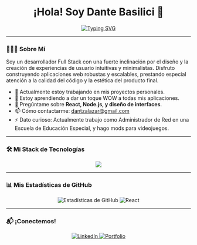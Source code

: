 <div align="center">
  <h1 align="center">¡Hola! Soy Dante Basilici 👋</h1>
</div>

<!-- Animación de Texto -->
<div align="center">
  <a href="https://git.io/typing-svg"><img src="https://readme-typing-svg.demolab.com?font=Fira+Code&pause=1000&color=36BCF7&center=true&width=435&lines=Desarrollador+Web+Full+Stack;Apasionado+por+el+diseño+UI%2FUX;Convirtiendo+ideas+en+código" alt="Typing SVG" /></a>
</div>

---

<!-- Sobre Mí -->
### 👨🏻‍💻 Sobre Mí

Soy un desarrollador Full Stack con una fuerte inclinación por el diseño y la creación de experiencias de usuario intuitivas y minimalistas. Disfruto construyendo aplicaciones web robustas y escalables, prestando especial atención a la calidad del código y la estética del producto final.

- 🔭 Actualmente estoy trabajando en mis proyectos personales.
- 🌱 Estoy aprendiendo a dar un toque WOW a todas mis aplicaciones.
- 💬 Pregúntame sobre **React, Node.js, y diseño de interfaces**.
- 📫 Cómo contactarme: dantzalazar@gmail.com
- ⚡ Dato curioso: Actualmente trabajo como Administrador de Red en una Escuela de Educación Especial, y hago mods para videojuegos.

---

<!-- Stack de Tecnologías (Efecto WOW #2 - Íconos) -->
### 🛠️ Mi Stack de Tecnologías

<p align="center">
  <a href="https://skillicons.dev">
    <img src="https://skillicons.dev/icons?i=html,css,javascript,typescript,react,redux,nextjs,nodejs,express,postgres,mongodb,git,github,docker,figma&perline=5" />
  </a>
</p>

---

<!-- Estadísticas de GitHub (Efecto WOW #3 - Dinámico) -->
### 📊 Mis Estadísticas de GitHub

<p align="center">
  <img src="https://github-readme-stats.vercel.app/api?username=DanteBasilici&show_icons=true&theme=tokyonight&icon_color=79ff97&hide_border=true&count_private=true" alt="Estadísticas de GitHub" />
  <img src="https://github-readme-stats.vercel.app/api/top-langs/?username=DanteBasilici&layout=compact&theme=tokyonight&hide_border=true" alt="React" />
</p>

---

<!-- Redes Sociales y Contacto -->
### 📬 ¡Conectemos!

<p align="center">
<a href="https://www.linkedin.com/in/dante-ezequiel-b-006a65203/" target="_blank">
<img src="https://img.shields.io/badge/LinkedIn-0077B5?style=for-the-badge&logo=linkedin&logoColor=white" alt="LinkedIn"/>
</a>
<a href="https://appsaccesibles.netlify.app/" target="_blank"> <!-- Reemplaza con el link a tu portfolio si tienes -->
<img src="https://img.shields.io/badge/Mi%20Portfolio-DA5B0B?style=for-the-badge&logo=m&logoColor=white" alt="Portfolio"/>
</a>
</p>
